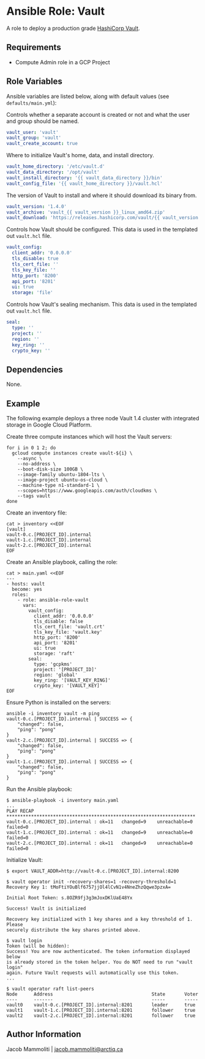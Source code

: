 Ansible Role: Vault
===================

A role to deploy a production grade [HashiCorp Vault](https://www.vaultproject.io/).

Requirements
------------

- Compute Admin role in a GCP Project

Role Variables
--------------

Ansible variables are listed below, along with default values (see `defaults/main.yml`):

Controls whether a separate account is created or not and what the user and group should be named.
```yaml
vault_user: 'vault'
vault_group: 'vault'
vault_create_account: true
```

Where to initialize Vault's home, data, and install directory.
```yaml
vault_home_directory: '/etc/vault.d'
vault_data_directory: '/opt/vault'
vault_install_directory: '{{ vault_data_directory }}/bin'
vault_config_file: '{{ vault_home_directory }}/vault.hcl'
```

The version of Vault to install and where it should download its binary from.
```yaml
vault_version: '1.4.0'
vault_archive: 'vault_{{ vault_version }}_linux_amd64.zip'
vault_download: 'https://releases.hashicorp.com/vault/{{ vault_version }}/{{ vault_archive }}'
```

Controls how Vault should be configured. This data is used in the templated out `vault.hcl` file.
```yaml
vault_config:
  client_addr: '0.0.0.0'
  tls_disable: true
  tls_cert_file: ''
  tls_key_file: ''
  http_port: '8200'
  api_port: '8201'
  ui: true
  storage: 'file'
```

Controls how Vault's sealing mechanism. This data is used in the templated out `vault.hcl` file.
```yaml
seal:
  type: ''
  project: ''
  region: ''
  key_ring: ''
  crypto_key: ''
```

Dependencies
------------

None.

Example
-------

The following example deploys a three node Vault 1.4 cluster with integrated storage in Google Cloud Platform.

Create three compute instances which will host the Vault servers:
```shell
for i in 0 1 2; do
  gcloud compute instances create vault-${i} \
    --async \
    --no-address \
    --boot-disk-size 100GB \
    --image-family ubuntu-1804-lts \
    --image-project ubuntu-os-cloud \
    --machine-type n1-standard-1 \
    --scopes=https://www.googleapis.com/auth/cloudkms \
    --tags vault
done
```

Create an inventory file:
```shell
cat > inventory <<EOF
[vault]
vault-0.c.[PROJECT_ID].internal
vault-1.c.[PROJECT_ID].internal
vault-2.c.[PROJECT_ID].internal
EOF
```

Create an Ansible playbook, calling the role:
```shell
cat > main.yaml <<EOF
---
- hosts: vault
  become: yes
  roles:
    - role: ansible-role-vault
      vars:
        vault_config:
          client_addr: '0.0.0.0'
          tls_disable: false
          tls_cert_file: 'vault.crt'
          tls_key_file: 'vault.key'
          http_port: '8200'
          api_port: '8201'
          ui: true
          storage: 'raft'
        seal:
          type: 'gcpkms'
          project: '[PROJECT_ID]'
          region: 'global'
          key_ring: '[VAULT_KEY_RING]'
          crypto_key: '[VAULT_KEY]'
EOF
```

Ensure Python is installed on the servers:
```shell
ansible -i inventory vault -m ping
vault-0.c.[PROJECT_ID].internal | SUCCESS => {
    "changed": false, 
    "ping": "pong"
}
vault-2.c.[PROJECT_ID].internal | SUCCESS => {
    "changed": false, 
    "ping": "pong"
}
vault-1.c.[PROJECT_ID].internal | SUCCESS => {
    "changed": false, 
    "ping": "pong"
}
```

Run the Ansible playbook:
```shell
$ ansible-playbook -i inventory main.yaml
...
PLAY RECAP *********************************************************************
vault-0.c.[PROJECT_ID].internal : ok=11   changed=9    unreachable=0    failed=0   
vault-1.c.[PROJECT_ID].internal : ok=11   changed=9    unreachable=0    failed=0   
vault-2.c.[PROJECT_ID].internal : ok=11   changed=9    unreachable=0    failed=0  
```

Initialize Vault:
```shell
$ export VAULT_ADDR=http://vault-0.c.[PROJECT_ID].internal:8200

$ vault operator init -recovery-shares=1 -recovery-threshold=1
Recovery Key 1: tMoFtiYOuBlf6757jjOl4lCvN1v4NneZhzQqwe3pzxA=

Initial Root Token: s.8OZR9fj3g3mJoxDKlUaE48Yx

Success! Vault is initialized

Recovery key initialized with 1 key shares and a key threshold of 1. Please
securely distribute the key shares printed above.

$ vault login
Token (will be hidden): 
Success! You are now authenticated. The token information displayed below
is already stored in the token helper. You do NOT need to run "vault login"
again. Future Vault requests will automatically use this token.
...

$ vault operator raft list-peers
Node      Address                                    State       Voter
----      -------                                    -----       -----
vault0    vault-0.c.[PROJECT_ID].internal:8201       leader      true
vault1    vault-1.c.[PROJECT_ID].internal:8201       follower    true
vault2    vault-2.c.[PROJECT_ID].internal:8201       follower    true
```

Author Information
------------------

Jacob Mammoliti | jacob.mammoliti@arctiq.ca